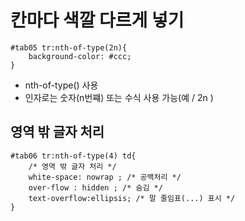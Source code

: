 # 칸마다 색깔 다르게 넣기
```
#tab05 tr:nth-of-type(2n){
	background-color: #ccc;
}
```
- nth-of-type() 사용
- 인자로는 숫자(n번쨰) 또는 수식 사용 가능(예 / 2n )

## 영역 밖 글자 처리
```
#tab06 tr:nth-of-type(4) td{
	/* 영역 밖 글자 처리 */
	white-space: nowrap ; /* 공백처리 */
	over-flow : hidden ; /* 숨김 */
	text-overflow:ellipsis; /* 말 줄임표(...) 표시 */
}
```
